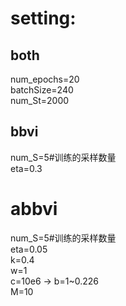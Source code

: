 # setting:  
## both  
num_epochs=20  
batchSize=240  
num_St=2000  

  
## bbvi  
num_S=5#训练的采样数量  
eta=0.3
  

# abbvi  
num_S=5#训练的采样数量  
eta=0.05  
k=0.4  
w=1  
c=10e6 -> b=1~0.226  
M=10  

